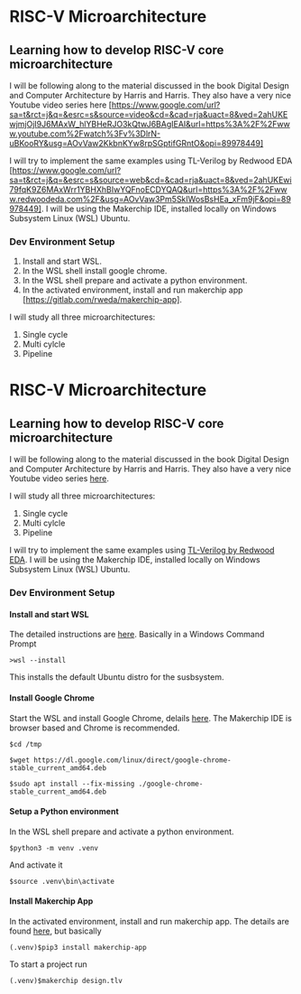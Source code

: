 # RISC-V Microarchitecture
## Learning how to develop RISC-V core microarchitecture
I will be following along to the material discussed in the book Digital Design and Computer Architecture by Harris and Harris. They also have a very nice Youtube video series here [https://www.google.com/url?sa=t&rct=j&q=&esrc=s&source=video&cd=&cad=rja&uact=8&ved=2ahUKEwjmjOjI9J6MAxW_hlYBHeRJO3kQtwJ6BAgIEAI&url=https%3A%2F%2Fwww.youtube.com%2Fwatch%3Fv%3DlrN-uBKooRY&usg=AOvVaw2KkbnKYw8rpSGptifGRntO&opi=89978449]

I will try to implement the same examples using TL-Verilog by Redwood EDA [https://www.google.com/url?sa=t&rct=j&q=&esrc=s&source=web&cd=&cad=rja&uact=8&ved=2ahUKEwi79fqK9Z6MAxWrr1YBHXhBIwYQFnoECDYQAQ&url=https%3A%2F%2Fwww.redwoodeda.com%2F&usg=AOvVaw3Pm5SkIWosBsHEa_xFm9jF&opi=89978449]. I will be using the Makerchip IDE, installed locally on Windows Subsystem Linux (WSL) Ubuntu.

### Dev Environment Setup
1. Install and start WSL.
2. In the WSL shell install google chrome.
3. In the WSL shell prepare and activate a python environment.
4. In the activated environment, install and run makerchip app [https://gitlab.com/rweda/makerchip-app].

I will study all three microarchitectures:
1. Single cycle
2. Multi cylcle
3. Pipeline

# RISC-V Microarchitecture
## Learning how to develop RISC-V core microarchitecture
I will be following along to the material discussed in the book Digital Design and Computer Architecture by Harris and Harris. They also have a very nice Youtube video series [here](https://www.google.com/url?sa=t&rct=j&q=&esrc=s&source=video&cd=&cad=rja&uact=8&ved=2ahUKEwjmjOjI9J6MAxW_hlYBHeRJO3kQtwJ6BAgIEAI&url=https%3A%2F%2Fwww.youtube.com%2Fwatch%3Fv%3DlrN-uBKooRY&usg=AOvVaw2KkbnKYw8rpSGptifGRntO&opi=89978449).

I will study all three microarchitectures:
1. Single cycle
2. Multi cylcle
3. Pipeline


I will try to implement the same examples using [TL-Verilog by Redwood EDA](https://www.google.com/url?sa=t&rct=j&q=&esrc=s&source=web&cd=&cad=rja&uact=8&ved=2ahUKEwi79fqK9Z6MAxWrr1YBHXhBIwYQFnoECDYQAQ&url=https%3A%2F%2Fwww.redwoodeda.com%2F&usg=AOvVaw3Pm5SkIWosBsHEa_xFm9jF&opi=89978449). I will be using the Makerchip IDE, installed locally on Windows Subsystem Linux (WSL) Ubuntu.

### Dev Environment Setup
#### Install and start WSL
The detailed instructions are [here](https://learn.microsoft.com/en-us/windows/wsl/install). Basically in a Windows Command Prompt
```
>wsl --install
```
This installs the default Ubuntu distro for the susbsystem.

#### Install Google Chrome
Start the WSL and install Google Chrome, delails [here](https://learn.microsoft.com/en-us/windows/wsl/tutorials/gui-apps). The Makerchip IDE is browser based and Chrome is recommended.
```
$cd /tmp

$wget https://dl.google.com/linux/direct/google-chrome-stable_current_amd64.deb

$sudo apt install --fix-missing ./google-chrome-stable_current_amd64.deb
```

#### Setup a Python environment
In the WSL shell prepare and activate a python environment.
```
$python3 -m venv .venv
```
And activate it
```
$source .venv\bin\activate
```
#### Install Makerchip App
In the activated environment, install and run makerchip app. The details are found [here](https://gitlab.com/rweda/makerchip-app), but basically
```
(.venv)$pip3 install makerchip-app
```
To start a project run
```
(.venv)$makerchip design.tlv
```





